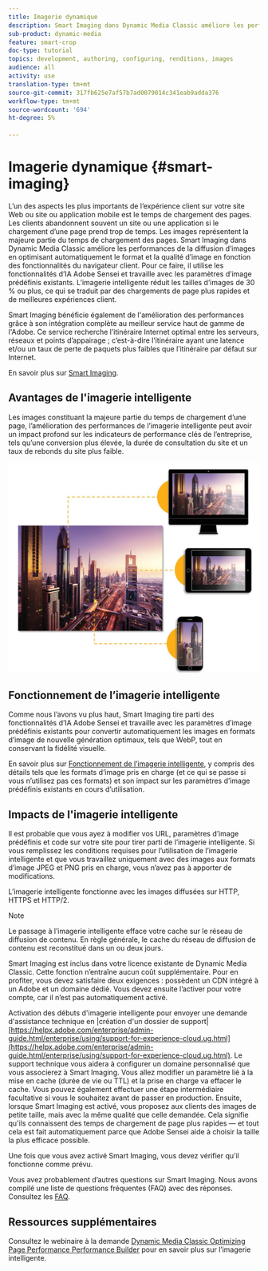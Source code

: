 ```yaml
---
title: Imagerie dynamique
description: Smart Imaging dans Dynamic Media Classic améliore les performances de la diffusion d’images en optimisant automatiquement le format et la qualité d’image en fonction des fonctionnalités du navigateur client. Pour ce faire, il utilise les fonctionnalités d’IA Adobe Sensei et travaille avec les paramètres d’image prédéfinis existants. En savoir plus sur l’imagerie intelligente et comment l’utiliser pour offre de meilleures expériences client grâce à des chargements de page plus rapides.
sub-product: dynamic-media
feature: smart-crop
doc-type: tutorial
topics: development, authoring, configuring, renditions, images
audience: all
activity: use
translation-type: tm+mt
source-git-commit: 317fb625e7af57b7ad0079014c341eab9adda376
workflow-type: tm+mt
source-wordcount: '694'
ht-degree: 5%

---
```



# Imagerie dynamique {#smart-imaging}

L’un des aspects les plus importants de l’expérience client sur votre site Web ou site ou application mobile est le temps de chargement des pages. Les clients abandonnent souvent un site ou une application si le chargement d’une page prend trop de temps. Les images représentent la majeure partie du temps de chargement des pages. Smart Imaging dans Dynamic Media Classic améliore les performances de la diffusion d’images en optimisant automatiquement le format et la qualité d’image en fonction des fonctionnalités du navigateur client. Pour ce faire, il utilise les fonctionnalités d’IA Adobe Sensei et travaille avec les paramètres d’image prédéfinis existants. L’imagerie intelligente réduit les tailles d’images de 30 % ou plus, ce qui se traduit par des chargements de page plus rapides et de meilleures expériences client.

Smart Imaging bénéficie également de l&#39;amélioration des performances grâce à son intégration complète au meilleur service haut de gamme de l&#39;Adobe. Ce service recherche l’itinéraire Internet optimal entre les serveurs, réseaux et points d’appairage ; c’est-à-dire l’itinéraire ayant une latence et/ou un taux de perte de paquets plus faibles que l’itinéraire par défaut sur Internet.

En savoir plus sur [Smart Imaging](https://docs.adobe.com/content/help/en/experience-manager-64/assets/dynamic/imaging-faq.html).

## Avantages de l&#39;imagerie intelligente

Les images constituant la majeure partie du temps de chargement d’une page, l’amélioration des performances de l’imagerie intelligente peut avoir un impact profond sur les indicateurs de performance clés de l’entreprise, tels qu’une conversion plus élevée, la durée de consultation du site et un taux de rebonds du site plus faible.

![image](assets/smart-imaging/smart-imaging-1.png)

## Fonctionnement de l’imagerie intelligente

Comme nous l’avons vu plus haut, Smart Imaging tire parti des fonctionnalités d’IA Adobe Sensei et travaille avec les paramètres d’image prédéfinis existants pour convertir automatiquement les images en formats d’image de nouvelle génération optimaux, tels que WebP, tout en conservant la fidélité visuelle.

En savoir plus sur [Fonctionnement de l’imagerie intelligente](https://docs.adobe.com/content/help/en/experience-manager-64/assets/dynamic/imaging-faq.html#how-does-smart-imaging-work), y compris des détails tels que les formats d’image pris en charge (et ce qui se passe si vous n’utilisez pas ces formats) et son impact sur les paramètres d’image prédéfinis existants en cours d’utilisation.

## Impacts de l&#39;imagerie intelligente

Il est probable que vous ayez à modifier vos URL, paramètres d’image prédéfinis et code sur votre site pour tirer parti de l’imagerie intelligente. Si vous remplissez les conditions requises pour l’utilisation de l’imagerie intelligente et que vous travaillez uniquement avec des images aux formats d’image JPEG et PNG pris en charge, vous n’avez pas à apporter de modifications.

L’imagerie intelligente fonctionne avec les images diffusées sur HTTP, HTTPS et HTTP/2.

>[!NOTE]
>
>Le passage à l’imagerie intelligente efface votre cache sur le réseau de diffusion de contenu. En règle générale, le cache du réseau de diffusion de contenu est reconstitué dans un ou deux jours.

Smart Imaging est inclus dans votre licence existante de Dynamic Media Classic. Cette fonction n’entraîne aucun coût supplémentaire. Pour en profiter, vous devez satisfaire deux exigences : possèdent un CDN intégré à un Adobe et un domaine dédié. Vous devez ensuite l’activer pour votre compte, car il n’est pas automatiquement activé.

Activation des débuts d&#39;imagerie intelligente pour envoyer une demande d&#39;assistance technique en |création d&#39;un dossier de support| [https://helpx.adobe.com/enterprise/admin-guide.html/enterprise/using/support-for-experience-cloud.ug.html](https://helpx.adobe.com/enterprise/admin-guide.html/enterprise/using/support-for-experience-cloud.ug.html). Le support technique vous aidera à configurer un domaine personnalisé que vous associerez à Smart Imaging. Vous allez modifier un paramètre lié à la mise en cache (durée de vie ou TTL) et la prise en charge va effacer le cache. Vous pouvez également effectuer une étape intermédiaire facultative si vous le souhaitez avant de passer en production. Ensuite, lorsque Smart Imaging est activé, vous proposez aux clients des images de petite taille, mais avec la même qualité que celle demandée. Cela signifie qu&#39;ils connaissent des temps de chargement de page plus rapides — et tout cela est fait automatiquement parce que Adobe Sensei aide à choisir la taille la plus efficace possible.

Une fois que vous avez activé Smart Imaging, vous devez vérifier qu’il fonctionne comme prévu.

Vous avez probablement d’autres questions sur Smart Imaging. Nous avons compilé une liste de questions fréquentes (FAQ) avec des réponses. Consultez les [FAQ](https://docs.adobe.com/content/help/en/experience-manager-64/assets/dynamic/imaging-faq.html).

## Ressources supplémentaires

Consultez le webinaire à la demande [Dynamic Media Classic Optimizing Page Performance Performance Builder](https://seminars.adobeconnect.com/pzc1gw0cihpv) pour en savoir plus sur l’imagerie intelligente.

